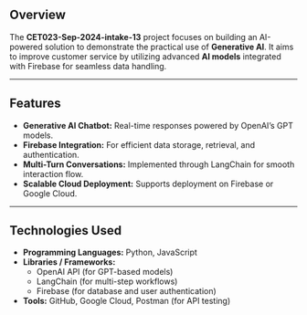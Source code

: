 ## **Overview**  
The **CET023-Sep-2024-intake-13** project focuses on building an AI-powered solution to demonstrate the practical use of **Generative AI**. It aims to improve customer service by utilizing advanced **AI models** integrated with Firebase for seamless data handling.

---

## **Features**  
- **Generative AI Chatbot:** Real-time responses powered by OpenAI’s GPT models.  
- **Firebase Integration:** For efficient data storage, retrieval, and authentication.  
- **Multi-Turn Conversations:** Implemented through LangChain for smooth interaction flow.  
- **Scalable Cloud Deployment:** Supports deployment on Firebase or Google Cloud.  

---

## **Technologies Used**  
- **Programming Languages:** Python, JavaScript  
- **Libraries / Frameworks:**  
  - OpenAI API (for GPT-based models)  
  - LangChain (for multi-step workflows)  
  - Firebase (for database and user authentication)  
- **Tools:** GitHub, Google Cloud, Postman (for API testing)  
